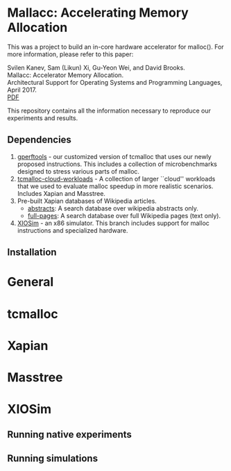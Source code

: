 Mallacc: Accelerating Memory Allocation
=======================================

This was a project to build an in-core hardware accelerator for malloc(). For
more information, please refer to this paper:

Svilen Kanev, Sam (Likun) Xi, Gu-Yeon Wei, and David Brooks.  
Mallacc: Accelerator Memory Allocation.  
Architectural Support for Operating Systems and Programming Languages, April 2017.  
[PDF](http://www.samxi.org/papers/kanev_asplos2017.pdf)

This repository contains all the information necessary to reproduce our
experiments and results.

Dependencies
------------

1. [gperftools](https://github.com/s-kanev/gperftools/tree/malloc_hw) - our
   customized version of tcmalloc that uses our newly proposed instructions.
   This includes a collection of microbenchmarks designed to stress various
   parts of malloc.
2. [tcmalloc-cloud-workloads](https://github.com/xyzsam/tcmalloc-cloud-workloads) -
   A collection of larger ``cloud'' workloads that we used to evaluate malloc
   speedup in more realistic scenarios. Includes Xapian and Masstree.
3. Pre-built Xapian databases of Wikipedia articles.
   * [abstracts](https://storage.googleapis.com/mallacc/wiki_abstracts.tar.xz):
     A search database over wikipedia abstracts only.
   * [full-pages](https://storage.googleapis.com/mallacc/wiki_pages.tar.xz): A
     search database over full Wikipedia pages (text only).
4. [XIOSim](https://github.com/s-kanev/XIOSim/tree/malloc_hw) - an x86
   simulator. This branch includes support for malloc instructions and
   specialized hardware.

Installation
------------


# General #

# tcmalloc #

# Xapian #

# Masstree #

# XIOSim #


Running native experiments
--------------------------

Running simulations
-------------------

